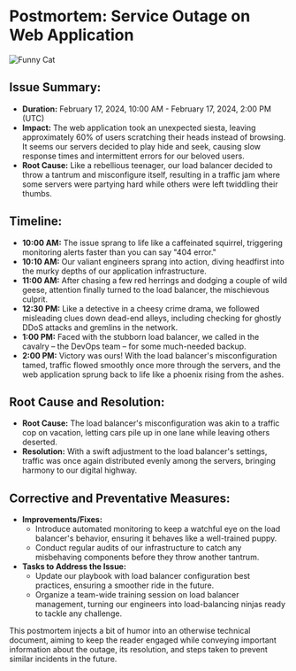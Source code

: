 # Postmortem: Service Outage on Web Application

![Funny Cat](https://www.example.com/funny-cat-image.jpg)

## Issue Summary:
- **Duration:** February 17, 2024, 10:00 AM - February 17, 2024, 2:00 PM (UTC)
- **Impact:** The web application took an unexpected siesta, leaving approximately 60% of users scratching their heads instead of browsing. It seems our servers decided to play hide and seek, causing slow response times and intermittent errors for our beloved users.
- **Root Cause:** Like a rebellious teenager, our load balancer decided to throw a tantrum and misconfigure itself, resulting in a traffic jam where some servers were partying hard while others were left twiddling their thumbs.

## Timeline:
- **10:00 AM:** The issue sprang to life like a caffeinated squirrel, triggering monitoring alerts faster than you can say "404 error."
- **10:10 AM:** Our valiant engineers sprang into action, diving headfirst into the murky depths of our application infrastructure.
- **11:00 AM:** After chasing a few red herrings and dodging a couple of wild geese, attention finally turned to the load balancer, the mischievous culprit.
- **12:30 PM:** Like a detective in a cheesy crime drama, we followed misleading clues down dead-end alleys, including checking for ghostly DDoS attacks and gremlins in the network.
- **1:00 PM:** Faced with the stubborn load balancer, we called in the cavalry – the DevOps team – for some much-needed backup.
- **2:00 PM:** Victory was ours! With the load balancer's misconfiguration tamed, traffic flowed smoothly once more through the servers, and the web application sprung back to life like a phoenix rising from the ashes.

## Root Cause and Resolution:
- **Root Cause:** The load balancer's misconfiguration was akin to a traffic cop on vacation, letting cars pile up in one lane while leaving others deserted.
- **Resolution:** With a swift adjustment to the load balancer's settings, traffic was once again distributed evenly among the servers, bringing harmony to our digital highway.

## Corrective and Preventative Measures:
- **Improvements/Fixes:**
  - Introduce automated monitoring to keep a watchful eye on the load balancer's behavior, ensuring it behaves like a well-trained puppy.
  - Conduct regular audits of our infrastructure to catch any misbehaving components before they throw another tantrum.
- **Tasks to Address the Issue:**
  - Update our playbook with load balancer configuration best practices, ensuring a smoother ride in the future.
  - Organize a team-wide training session on load balancer management, turning our engineers into load-balancing ninjas ready to tackle any challenge.

This postmortem injects a bit of humor into an otherwise technical document, aiming to keep the reader engaged while conveying important information about the outage, its resolution, and steps taken to prevent similar incidents in the future.
